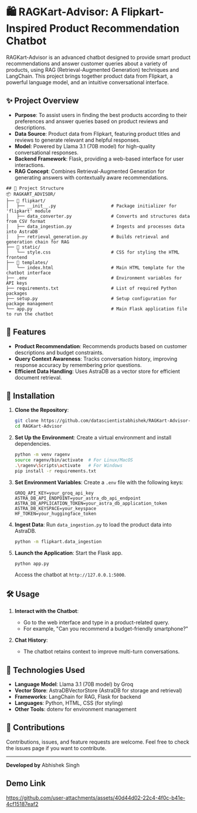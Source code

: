 # 🛍️ RAGKart-Advisor: A Flipkart-Inspired Product Recommendation Chatbot

RAGKart-Advisor is an advanced chatbot designed to provide smart product recommendations and answer customer queries about a variety of products, using RAG (Retrieval-Augmented Generation) techniques and LangChain. This project brings together product data from Flipkart, a powerful language model, and an intuitive conversational interface.

## ✨ Project Overview

- **Purpose**: To assist users in finding the best products according to their preferences and answer queries based on product reviews and descriptions.
- **Data Source**: Product data from Flipkart, featuring product titles and reviews to generate relevant and helpful responses.
- **Model**: Powered by Llama 3.1 (70B model) for high-quality conversational responses.
- **Backend Framework**: Flask, providing a web-based interface for user interactions.
- **RAG Concept**: Combines Retrieval-Augmented Generation for generating answers with contextually aware recommendations.
```
## 📂 Project Structure
📦 RAGKART_ADVISOR/
├── 📂 flipkart/
│   ├── __init__.py                     # Package initializer for 'flipkart' module
│   ├── data_converter.py               # Converts and structures data from CSV format
│   ├── data_ingestion.py               # Ingests and processes data into AstraDB
│   ├── retrieval_generation.py         # Builds retrieval and generation chain for RAG
├── 📂 static/
│   └── style.css                       # CSS for styling the HTML frontend
├── 📂 templates/
│   └── index.html                      # Main HTML template for the chatbot interface
├── .env                                # Environment variables for API keys
├── requirements.txt                    # List of required Python packages
├── setup.py                            # Setup configuration for package management
└── app.py                              # Main Flask application file to run the chatbot

```

## 🚀 Features

- **Product Recommendation**: Recommends products based on customer descriptions and budget constraints.
- **Query Context Awareness**: Tracks conversation history, improving response accuracy by remembering prior questions.
- **Efficient Data Handling**: Uses AstraDB as a vector store for efficient document retrieval.

## 🔧 Installation

1. **Clone the Repository**:
    ```bash
    git clone https://github.com/datascientistabhishek/RAGKart-Advisor-.git
    cd RAGKart-Advisor
    ```

2. **Set Up the Environment**:
    Create a virtual environment and install dependencies.
    ```bash
    python -m venv ragenv
    source ragenv/bin/activate  # For Linux/MacOS
    .\ragenv\Scripts\activate   # For Windows
    pip install -r requirements.txt
    ```

3. **Set Environment Variables**:
    Create a `.env` file with the following keys:
    ```
    GROQ_API_KEY=your_groq_api_key
    ASTRA_DB_API_ENDPOINT=your_astra_db_api_endpoint
    ASTRA_DB_APPLICATION_TOKEN=your_astra_db_application_token
    ASTRA_DB_KEYSPACE=your_keyspace
    HF_TOKEN=your_huggingface_token
    ```

4. **Ingest Data**:
    Run `data_ingestion.py` to load the product data into AstraDB.
    ```bash
    python -m flipkart.data_ingestion
    ```

5. **Launch the Application**:
    Start the Flask app.
    ```bash
    python app.py
    ```

    Access the chatbot at `http://127.0.0.1:5000`.

## 🛠️ Usage

1. **Interact with the Chatbot**:
    - Go to the web interface and type in a product-related query.
    - For example, "Can you recommend a budget-friendly smartphone?"

2. **Chat History**:
    - The chatbot retains context to improve multi-turn conversations.

## 💼 Technologies Used

- **Language Model**: Llama 3.1 (70B model) by Groq
- **Vector Store**: AstraDBVectorStore (AstraDB for storage and retrieval)
- **Frameworks**: LangChain for RAG, Flask for backend
- **Languages**: Python, HTML, CSS (for styling)
- **Other Tools**: dotenv for environment management


## 🤝 Contributions

Contributions, issues, and feature requests are welcome. Feel free to check the issues page if you want to contribute.

---

**Developed by** Abhishek Singh
## Demo Link
https://github.com/user-attachments/assets/40d44d02-22c4-4f0c-b41e-4cf15187eaf2
